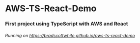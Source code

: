 # AWS-TS-React-Demo
### First project using TypeScript with AWS and React
###### Running on https://bradscottwhite.github.io/aws-ts-react-demo
